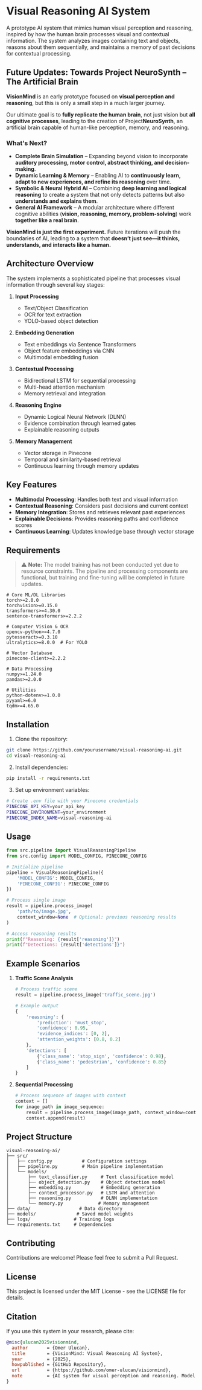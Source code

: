 ﻿# Visual Reasoning AI System

A prototype AI system that mimics human visual perception and reasoning, inspired by how the human brain processes visual and contextual information. The system analyzes images containing text and objects, reasons about them sequentially, and maintains a memory of past decisions for contextual processing.

## Future Updates: Towards Project NeuroSynth – The Artificial Brain

**VisionMind** is an early prototype focused on **visual perception and reasoning**, but this is only a small step in a much larger journey.

Our ultimate goal is to **fully replicate the human brain**, not just vision but **all cognitive processes**, leading to the creation of Project**NeuroSynth**, an artificial brain capable of human-like perception, memory, and reasoning.

### What's Next?

- **Complete Brain Simulation** – Expanding beyond vision to incorporate **auditory processing, motor control, abstract thinking, and decision-making**.
- **Dynamic Learning & Memory** – Enabling AI to **continuously learn, adapt to new experiences, and refine its reasoning** over time.
- **Symbolic & Neural Hybrid AI** – Combining **deep learning and logical reasoning** to create a system that not only detects patterns but also **understands and explains them**.
- **General AI Framework** – A modular architecture where different cognitive abilities (**vision, reasoning, memory, problem-solving**) work **together like a real brain**.

**VisionMind is just the first experiment.** Future iterations will push the boundaries of AI, leading to a system that **doesn’t just see—it thinks, understands, and interacts like a human.**

## Architecture Overview

The system implements a sophisticated pipeline that processes visual information through several key stages:

1. **Input Processing**

   - Text/Object Classification
   - OCR for text extraction
   - YOLO-based object detection

2. **Embedding Generation**

   - Text embeddings via Sentence Transformers
   - Object feature embeddings via CNN
   - Multimodal embedding fusion

3. **Contextual Processing**

   - Bidirectional LSTM for sequential processing
   - Multi-head attention mechanism
   - Memory retrieval and integration

4. **Reasoning Engine**

   - Dynamic Logical Neural Network (DLNN)
   - Evidence combination through learned gates
   - Explainable reasoning outputs

5. **Memory Management**
   - Vector storage in Pinecone
   - Temporal and similarity-based retrieval
   - Continuous learning through memory updates

## Key Features

- **Multimodal Processing**: Handles both text and visual information
- **Contextual Reasoning**: Considers past decisions and current context
- **Memory Integration**: Stores and retrieves relevant past experiences
- **Explainable Decisions**: Provides reasoning paths and confidence scores
- **Continuous Learning**: Updates knowledge base through vector storage

## Requirements

> ⚠️ **Note:** The model training has not been conducted yet due to resource constraints. The pipeline and processing components are functional, but training and fine-tuning will be completed in future updates.

```
# Core ML/DL Libraries
torch>=2.0.0
torchvision>=0.15.0
transformers>=4.30.0
sentence-transformers>=2.2.2

# Computer Vision & OCR
opencv-python>=4.7.0
pytesseract>=0.3.10
ultralytics>=8.0.0  # For YOLO

# Vector Database
pinecone-client>=2.2.2

# Data Processing
numpy>=1.24.0
pandas>=2.0.0

# Utilities
python-dotenv>=1.0.0
pyyaml>=6.0
tqdm>=4.65.0
```

## Installation

1. Clone the repository:

```bash
git clone https://github.com/yourusername/visual-reasoning-ai.git
cd visual-reasoning-ai
```

2. Install dependencies:

```bash
pip install -r requirements.txt
```

3. Set up environment variables:

```bash
# Create .env file with your Pinecone credentials
PINECONE_API_KEY=your_api_key
PINECONE_ENVIRONMENT=your_environment
PINECONE_INDEX_NAME=visual-reasoning-ai
```

## Usage

```python
from src.pipeline import VisualReasoningPipeline
from src.config import MODEL_CONFIG, PINECONE_CONFIG

# Initialize pipeline
pipeline = VisualReasoningPipeline({
    'MODEL_CONFIG': MODEL_CONFIG,
    'PINECONE_CONFIG': PINECONE_CONFIG
})

# Process single image
result = pipeline.process_image(
    'path/to/image.jpg',
    context_window=None  # Optional: previous reasoning results
)

# Access reasoning results
print(f"Reasoning: {result['reasoning']}")
print(f"Detections: {result['detections']}")
```

## Example Scenarios

1. **Traffic Scene Analysis**

   ```python
   # Process traffic scene
   result = pipeline.process_image('traffic_scene.jpg')

   # Example output
   {
       'reasoning': {
           'prediction': 'must_stop',
           'confidence': 0.95,
           'evidence_indices': [0, 2],
           'attention_weights': [0.8, 0.2]
       },
       'detections': [
           {'class_name': 'stop_sign', 'confidence': 0.98},
           {'class_name': 'pedestrian', 'confidence': 0.85}
       ]
   }
   ```

2. **Sequential Processing**
   ```python
   # Process sequence of images with context
   context = []
   for image_path in image_sequence:
       result = pipeline.process_image(image_path, context_window=context)
       context.append(result)
   ```

## Project Structure

```
visual-reasoning-ai/
├── src/
│   ├── config.py           # Configuration settings
│   ├── pipeline.py         # Main pipeline implementation
│   └── models/
│       ├── text_classifier.py     # Text classification model
│       ├── object_detection.py    # Object detection model
│       ├── embedding.py           # Embedding generation
│       ├── context_processor.py   # LSTM and attention
│       ├── reasoning.py           # DLNN implementation
│       └── memory.py             # Memory management
├── data/                  # Data directory
├── models/               # Saved model weights
├── logs/                # Training logs
└── requirements.txt     # Dependencies
```

## Contributing

Contributions are welcome! Please feel free to submit a Pull Request.

## License

This project is licensed under the MIT License - see the LICENSE file for details.

## Citation

If you use this system in your research, please cite:

```bibtex
@misc{ulucan2025visionmind,
  author       = {Omer Ulucan},
  title        = {VisionMind: Visual Reasoning AI System},
  year         = {2025},
  howpublished = {GitHub Repository},
  url          = {https://github.com/omer-ulucan/visionmind},
  note         = {AI system for visual perception and reasoning. Model training pending due to resource limitations.}
}
```
